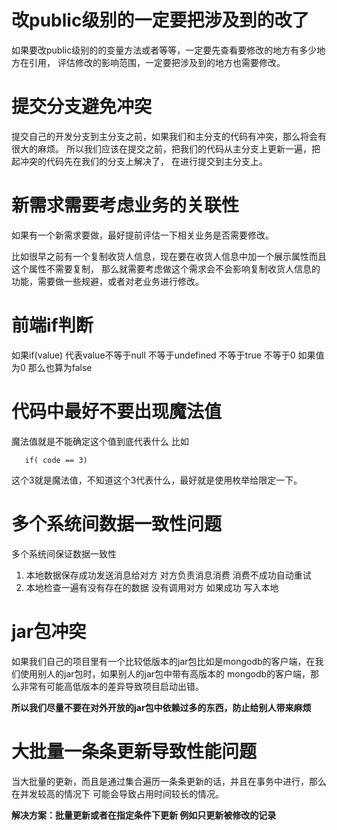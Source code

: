 # 改public级别的一定要把涉及到的改了
 如果要改public级别的的变量方法或者等等，一定要先查看要修改的地方有多少地方在引用，
 评估修改的影响范围，一定要把涉及到的地方也需要修改。
# 提交分支避免冲突
 提交自己的开发分支到主分支之前，如果我们和主分支的代码有冲突，那么将会有很大的麻烦。
 所以我们应该在提交之前，把我们的代码从主分支上更新一遍，把起冲突的代码先在我们的分支上解决了，
 在进行提交到主分支上。
# 新需求需要考虑业务的关联性
 如果有一个新需求要做，最好提前评估一下相关业务是否需要修改。

 比如很早之前有一个复制收货人信息，现在要在收货人信息中加一个展示属性而且这个属性不需要复制，
 那么就需要考虑做这个需求会不会影响复制收货人信息的功能，需要做一些规避，或者对老业务进行修改。

# 前端if判断

  如果if(value) 代表value不等于null 不等于undefined 不等于true 不等于0 如果值为0 那么也算为false

# 代码中最好不要出现魔法值

  魔法值就是不能确定这个值到底代表什么 比如
  ```
     if( code == 3)
  ```
  这个3就是魔法值，不知道这个3代表什么，最好就是使用枚举给限定一下。

# 多个系统间数据一致性问题
  多个系统间保证数据一致性
  1. 本地数据保存成功发送消息给对方 对方负责消息消费 消费不成功自动重试
  2. 本地检查一遍有没有存在的数据 没有调用对方 如果成功 写入本地

# jar包冲突
  如果我们自己的项目里有一个比较低版本的jar包比如是mongodb的客户端，在我们使用别人的jar包时，如果别人的jar包中带有高版本的
  mongodb的客户端，那么非常有可能高低版本的差异导致项目启动出错。
  
  **所以我们尽量不要在对外开放的jar包中依赖过多的东西，防止给别人带来麻烦**

# 大批量一条条更新导致性能问题
  当大批量的更新，而且是通过集合遍历一条条更新的话，并且在事务中进行，那么在并发较高的情况下
可能会导致占用时间较长的情况。
  
  **解决方案：批量更新或者在指定条件下更新 例如只更新被修改的记录**